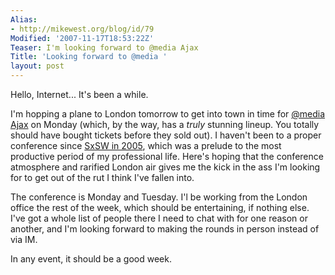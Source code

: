 ```yaml
---
Alias:
- http://mikewest.org/blog/id/79
Modified: '2007-11-17T18:53:22Z'
Teaser: I'm looking forward to @media Ajax
Title: 'Looking forward to @media '
layout: post
---
```

Hello, Internet...  It's been a while.

I'm hopping a plane to London tomorrow to get into town in time for [@media Ajax][atmedia] on Monday (which, by the way, has a _truly_ stunning lineup.  You totally should have bought tickets before they sold out).  I haven't been to a proper conference since [SxSW in 2005][sxsw], which was a prelude to the most productive period of my professional life.  Here's hoping that the conference atmosphere and rarified London air gives me the kick in the ass I'm looking for to get out of the rut I think I've fallen into.

The conference is Monday and Tuesday.  I'l be working from the London office the rest of the week, which should be entertaining, if nothing else.  I've got a whole list of people there I need to chat with for one reason or another, and I'm looking forward to making the rounds in person instead of via IM.  

In any event, it should be a good week.  

[atmedia]: http://www.vivabit.com/atmediaAjax/ "@media Ajax"
[sxsw]: http://2005.sxsw.com/interactive/ "South by Southwest Interactive Conference in 2005"